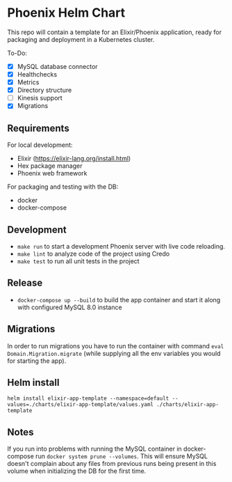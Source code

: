 # Phoenix Helm Chart

This repo will contain a template for an Elixir/Phoenix application, ready for packaging and deployment in a Kubernetes cluster.

To-Do:
- [x] MySQL database connector
- [x] Healthchecks
- [x] Metrics
- [x] Directory structure 
- [ ] Kinesis support
- [x] Migrations

## Requirements

For local development:

- Elixir (https://elixir-lang.org/install.html)
- Hex package manager
- Phoenix web framework

For packaging and testing with the DB:

- docker
- docker-compose

## Development

- `make run` to start a development Phoenix server with live code reloading. 
- `make lint` to analyze code of the project using Credo
- `make test` to run all unit tests in the project

## Release

- `docker-compose up --build` to build the app container and start it along with configured MySQL 8.0 instance

## Migrations

In order to run migrations you have to run the container with command `eval Domain.Migration.migrate` (while supplying all the env variables you would for starting the app).

## Helm install

`helm install elixir-app-template --namespace=default --values=./charts/elixir-app-template/values.yaml ./charts/elixir-app-template`

## Notes

If you run into problems with running the MySQL container in docker-compose run `docker system prune --volumes`. This will ensure MySQL doesn't complain about any files from previous runs being present in this volume when initializing the DB for the first time.
